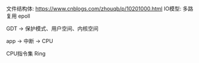 文件结构体:
    https://www.cnblogs.com/zhouqb/p/10201000.html
IO模型:
    多路复用 epoll
    
    
    
GDT -> 保护模式、用户空间、内核空间 



app -> 中断 -> CPU 



CPU指令集
Ring
























































































































































































































































































































































































































































































































































































































































































































































































































































































































































































































































































































































































































































































































































































































































































































































































































































































































































































































































































































































































































































































































































































































































































































































































































































































































































































































































































































































































































































































































































































































































































